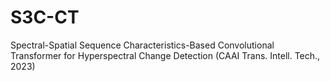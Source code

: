 # S3C-CT
Spectral-Spatial Sequence Characteristics-Based Convolutional Transformer for Hyperspectral Change Detection (CAAI Trans. Intell. Tech., 2023)
